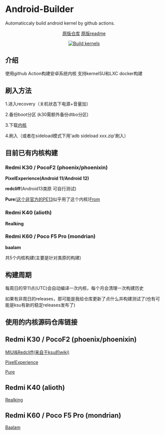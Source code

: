 # Android-Builder
 Automaticcaly build android kernel by github actions.
 <center> 
  
[原版仓库](https://github.com/DogdayAndroid/Android-Builder/)  [原版readme](https://github.com/luyanci/Android-Builder/blob/main/README_vanlia.md) 
  
 [![Build kernels](https://github.com/luyanci/Android-Builder/actions/workflows/build.yml/badge.svg)](https://github.com/luyanci/Android-Builder/actions/workflows/build.yml)  
  
 </center> 
  
 ## 介绍 
 使用github Action构建安卓系统内核 支持kernelSU和LXC docker构建
 ## 刷入方法 
 1.进入recovery（关机状态下电源+音量加） 
  
 2.备份boot分区 (k30需额外备份dtbo分区)
  
 3.下载[内核](https://github.com/luyanci/Android-Builder/releases/latest) 
  
 4.刷入（或者在sideload模式下用'adb sideload xxx.zip'刷入） 
  
 ## 目前已有内核构建 
 ### Redmi K30 / PocoF2 (phoenix/phoenixin)
 **PixelExperience(Android 11/Android 12)** 
  
 **redcliff**(Android13类原 可自行测试) 
  
 **Pure**([这个非官方的PE13](https://github.com/SimpleJony/device_xiaomi_phoenix/releases/tag/PEPlus)似乎用了这个内核)[From](https://github.com/PixelExperience/official_devices/issues/3155) 

 ### Redmi K40 (alioth)
**Realking**

 ### Redmi K60 / Poco F5 Pro (mondrian)
 **baalam**

 共5个内核构建(主要是针对类原的构建) 
  
 ## 构建周期 
 每周日的早11点(UTC)会自动编译一次内核，每个月会清理一次构建历史 
  
 如果有非周日的releases，那可能是我给仓库更新了点什么并构建测试了(也有可能是ksu有新的稳定releases发布了) 
  
 ## 使用的内核源码仓库链接
 ## Redmi K30 / PocoF2 (phoenix/phoenixin)
 [MIUI&Redcliff(来自于ksu的wiki)](https://github.com/SlackerState/android_kernel_xiaomi_sm6150) 
  
 [PixelExperience](https://github.com/PixelExperience-Devices/kernel_xiaomi_phoenix) 
  
 [Pure](https://github.com/Pzqqt/android_kernel_xiaomi_sm6150-1)

 ## Redmi K40 (alioth)
[Realking](https://github.com/Rohail33/Realking_kernel_sm8250)

 ## Redmi K60 / Poco F5 Pro (mondrian)
 [Baalam](https://github.com/LowTension/android_kernel_xiaomi_sm8475)
